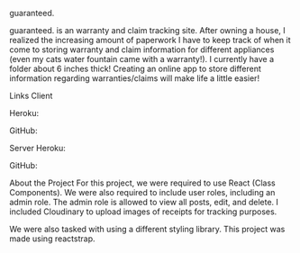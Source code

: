 guaranteed.

guaranteed. is an warranty and claim tracking site. After owning a house, I realized the increasing amount of paperwork I have to keep track of when it come to storing warranty and claim information for different appliances (even my cats water fountain came with a warranty!). I currently have a folder about 6 inches thick! Creating an online app to store different information regarding warranties/claims will make life a little easier!

Links
Client

Heroku:

GitHub:

Server
Heroku:

GitHub:

About the Project
For this project, we were required to use React (Class Components). We were also required to include user roles, including an admin role. The admin role is allowed to view all posts, edit, and delete. I included Cloudinary to upload images of receipts for tracking purposes.

We were also tasked with using a different styling library. This project was made using reactstrap.
